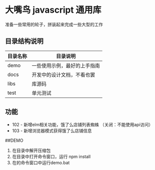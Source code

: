# 大嘴鸟 javascript 通用库

准备一些常用的轮子，拼装起来完成一些大型的工作

## 目录结构说明

| 目录名称 | 目录说明                     |
| -------- | ---------------------------- |
| demo     | 一些使用示例，最好的上手指南 |
| docs     | 开发中的设计文档，不看也罢   |
| libs     | 库源码                       |
| test     | 单元测试                     |

## 功能

- 102 - 新增elm相关功能，饿了么店铺列表蜘蛛 （关闭：不能使用api访问）
- 103 - 新增浏览器模式获得饿了么店铺信息

##DEMO

1. 在目录<mydir>中解开压缩包
2. 在<mydir>目录中打开命令窗口，运行 npm install
3. 在<mydir>的命令窗口中运行demo.bat